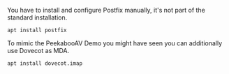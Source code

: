 You have to install and configure Postfix manually, it's not part of the standard installation.

`apt install postfix`

To mimic the PeekabooAV Demo you might have seen you can additionally use Dovecot as MDA.

`apt install dovecot.imap`
